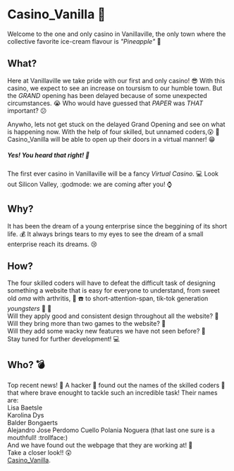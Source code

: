 # Casino_Vanilla :slot_machine:

Welcome to the one and only casino in Vanillaville, the only town where the collective favorite ice-cream flavour is _"Pineapple"_ :pineapple:


## What?

Here at Vanillaville we take pride with our first and only casino! :sunglasses: With this casino, we expect to see an increase on toursism to our humble town. But the _GRAND_ opening has been delayed because of some unexpected circumstances. :sob: Who would have guessed that *PAPER* was *THAT* important? :confused:

Anywho, lets not get stuck on the delayed Grand Opening and see on what is happening now. With the help of four skilled, but unnamed coders,:open_mouth: :busts_in_silhouette:  Casino_Vanilla will be able to open up their doors in a virtual manner! :grin:
##### Yes! You heard that right! :tada:
The first ever casino in Vanillaville will be a fancy _Virtual Casino_. :computer: Look out Silicon Valley, :godmode: we are coming after you! :watch:

## Why?

It has been the dream of a young enterprise since the beggining of its short life. :moneybag: It always brings tears to my eyes to see the dream of a small enterprise reach its dreams. :cry:

## How?

The four skilled coders will have to defeat the difficult task of designing something a website that is easy for everyone to understand, from sweet old _oma_ with arthritis, :older_woman: :phone: to short-attention-span, tik-tok generation _youngsters_ :baby: :iphone: <br>
Will they apply good and consistent design throughout all the website? :see_no_evil: <br>
Will they bring more than two games to the website? :hear_no_evil:<br>
Will they add some wacky new features we have not seen before? :speak_no_evil: <br>
Stay tuned for further development! :computer:

## Who? :bomb:

Top recent news! :mega: A hacker :cop: found out the names of the skilled coders :busts_in_silhouette: that where brave enought to tackle such an incredible task! Their names are: <br>
Lisa Baetsle <br>
Karolina Dys <br>
Balder Bongaerts <br>
Alejandro Jose Perdomo Cuello Polania Noguera (that last one sure is a mouthfull! :trollface:) <br>
And we have found out the webpage that they are working at! :muscle: <br>
Take a closer look!! :astonished: <br>
[Casino_Vanilla](https://balderb.github.io/Casino_Vanilla/index.html). 
